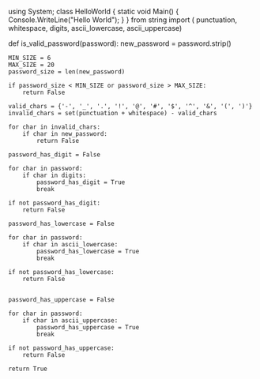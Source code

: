 using System;
class HelloWorld {
  static void Main() {
    Console.WriteLine("Hello World");
  }
}
from string import (
    punctuation, whitespace, digits,
    ascii_lowercase, ascii_uppercase)


def is_valid_password(password):
    new_password = password.strip()

    MIN_SIZE = 6
    MAX_SIZE = 20
    password_size = len(new_password)

    if password_size < MIN_SIZE or password_size > MAX_SIZE:
        return False

    valid_chars = {'-', '_', '.', '!', '@', '#', '$', '^', '&', '(', ')'}
    invalid_chars = set(punctuation + whitespace) - valid_chars

    for char in invalid_chars:
        if char in new_password:
            return False

    password_has_digit = False

    for char in password:
        if char in digits:
            password_has_digit = True
            break

    if not password_has_digit:
        return False

    password_has_lowercase = False

    for char in password:
        if char in ascii_lowercase:
            password_has_lowercase = True
            break

    if not password_has_lowercase:
        return False


    password_has_uppercase = False

    for char in password:
        if char in ascii_uppercase:
            password_has_uppercase = True
            break

    if not password_has_uppercase:
        return False

    return True
